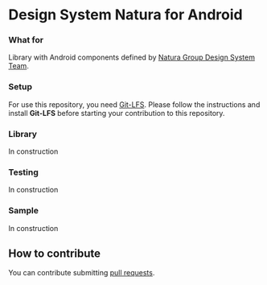 # Design System Natura for Android

### What for
Library with Android components defined by [Natura Group Design System Team](https://zeroheight.com/25ddaa7f8/p/07a27e).

### Setup
For use this repository, you need [Git-LFS](https://git-lfs.github.com/). Please follow the instructions and install **Git-LFS** before starting your contribution to this repository.

### Library
In construction
### Testing
In construction
### Sample
In construction
## How to contribute

You can contribute submitting [pull requests](https://github.com/natura-cosmeticos/natds-android/pulls).
